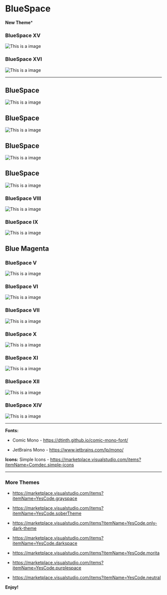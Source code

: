 # BlueSpace

**New Theme***

### BlueSpace XV
![This is a image](https://github.com/yesomac/BlueSpaceVSC/blob/main/img/blue_space_15-XIV.png?raw=true)

### BlueSpace XVI
![This is a image](https://github.com/yesomac/BlueSpaceVSC/blob/main/img/blue_space_16-XIV.png?raw=true)

---

## BlueSpace
![This is a image](https://github.com/yesomac/BlueSpaceVSC/blob/main/img/blue_space_1.png?raw=true)

## BlueSpace
![This is a image](https://github.com/yesomac/BlueSpaceVSC/blob/main/img/blue_space_2.png?raw=true)

## BlueSpace
![This is a image](https://github.com/yesomac/BlueSpaceVSC/blob/main/img/blue_space_3.png?raw=true)

## BlueSpace
![This is a image](https://github.com/yesomac/BlueSpaceVSC/blob/main/img/blue_space_4.png?raw=true)

### BlueSpace VIII
![This is a image](https://github.com/yesomac/BlueSpaceVSC/blob/main/img/blue_space_8.png?raw=true)

### BlueSpace IX
![This is a image](https://github.com/yesomac/BlueSpaceVSC/blob/main/img/blue_space_9.png?raw=true)

## Blue Magenta
### BlueSpace V
![This is a image](https://github.com/yesomac/BlueSpaceVSC/blob/main/img/blue_space_5.png?raw=true)

### BlueSpace VI
![This is a image](https://github.com/yesomac/BlueSpaceVSC/blob/main/img/blue_space_6.png?raw=true)

### BlueSpace VII
![This is a image](https://github.com/yesomac/BlueSpaceVSC/blob/main/img/blue_space_7.png?raw=true)

### BlueSpace X
![This is a image](https://github.com/yesomac/BlueSpaceVSC/blob/main/img/blue_space_10.png?raw=true)

### BlueSpace XI
![This is a image](https://github.com/yesomac/BlueSpaceVSC/blob/main/img/blue_space_11.png?raw=true)

### BlueSpace XII
![This is a image](https://github.com/yesomac/BlueSpaceVSC/blob/main/img/blue_space_12.png?raw=true)

### BlueSpace XIV
![This is a image](https://github.com/yesomac/BlueSpaceVSC/blob/main/img/blue_space-XIV.png?raw=true)

---
**Fonts:** 

  * Comic Mono - https://dtinth.github.io/comic-mono-font/

  * JetBrains Mono - https://www.jetbrains.com/lp/mono/

**Icons:** Simple Icons - https://marketplace.visualstudio.com/items?itemName=Comdec.simple-icons

---

### More Themes

* https://marketplace.visualstudio.com/items?itemName=YesCode.grayspace

* https://marketplace.visualstudio.com/items?itemName=YesCode.soberTheme

* https://marketplace.visualstudio.com/items?itemName=YesCode.only-dark-theme

* https://marketplace.visualstudio.com/items?itemName=YesCode.darkspace

* https://marketplace.visualstudio.com/items?itemName=YesCode.morita

* https://marketplace.visualstudio.com/items?itemName=YesCode.purplespace

* https://marketplace.visualstudio.com/items?itemName=YesCode.neutral

**Enjoy!**
